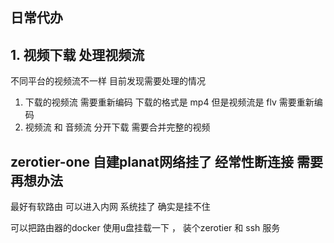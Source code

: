 ## 日常代办 

## 1. 视频下载 处理视频流 

不同平台的视频流不一样  目前发现需要处理的情况

1. 下载的视频流 需要重新编码  下载的格式是 mp4  但是视频流是 flv  需要重新编码
2. 视频流 和 音频流 分开下载 需要合并完整的视频



## zerotier-one 自建planat网络挂了  经常性断连接  需要再想办法 

最好有软路由 可以进入内网   系统挂了 确实是挂不住

可以把路由器的docker 使用u盘挂载一下 ， 装个zerotier 和 ssh 服务 